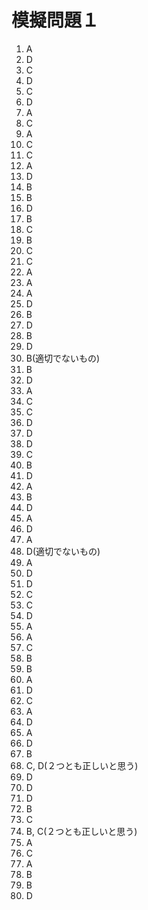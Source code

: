 # 模擬問題１

1. A
2. D
3. C
4. D
5. C
6. D
7. A
8. C
9. A
10. C
11. C
12. A
13. D
14. B
15. B
16. D
17. B
18. C
19. B
20. C
21. C
22. A
23. A
24. A
25. D
26. B
27. D
28. B
29. D
30. B(適切でないもの)
31. B
32. D
33. A
34. C
35. C
36. D
37. D
38. D
39. C
40. B
41. D
42. A
43. B
44. D
45. A
46. D
47. A
48. D(適切でないもの)
49. A
50. D
51. D
52. C
53. C
54. D
55. A
56. A
57. C
58. B
59. B
60. A
61. D
62. C
63. A
64. D
65. A
66. D
67. B
68. C, D(２つとも正しいと思う)
69. D
70. D
71. D
72. B
73. C
74. B, C(２つとも正しいと思う)
75. A
76. C
77. A
78. B
79. B
80. D

